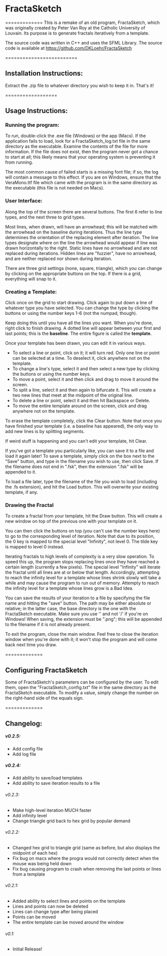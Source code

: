 # FractaSketch
=============
This is a remake of an old program, FractaSketch, which was originally created by Peter Van Roy at the Catholic University of Louvain. Its purpose is to generate fractals iteratively from a template.

The source code was written in C++ and uses the SFML Library. The source code is available at https://github.com/DKLoehr/FractaSketch

=========================
## Installation Instructions:
Extract the .zip file to whatever directory you wish to keep it in. That's it!

==================
## Usage Instructions:

### Running the program:
To run, double-click the .exe file (Windows) or the app (Macs).
If the application fails to load, look for a FractaSketch_log.txt file in the same directory as the executable. Examine the contents of the file for more information. If the file does not exist, then the program never got a chance to start at all; this likely means that your operating system is preventing it from running.

The most common cause of failed starts is a missing font file; if so, the log will contain a message to this effect. If you are on Windows, ensure that the VeraMono.ttf file which came with the program is in the same directory as the executable (this file is not needed on Macs).

### User Interface:
Along the top of the screen there are several buttons. The first 6 refer to line types, and the next three to grid types.

Most lines, when drawn, will have an arrowhead; this will be matched with the arrowhead on the baseline during iterations. Thus the line type determines the orientation of the replacing element after iteration. The line types designate where on the line the arrowhead would appear if line was drawn horizontally to the right. Static lines have no arrowhead and are not replaced during iterations. Hidden lines are "fuzzier", have no arrowhead, and are neither replaced nor shown during iteration.

There are three grid settings (none, square, triangle), which you can change by clicking on the appropriate buttons on the top. If there is a grid, everything will snap to it.

### Creating a Template:
Click once on the grid to start drawing. Click again to put down a line of whatever type you have selected. You can change the type by clicking the buttons or using the number keys 1-6 (not the numpad, though).

Keep doing this until you have all the lines you want. When you're done, right click to finish drawing. A dotted line will appear between your first and last points; this is the __baseline__. The entire figure is called the __template__.

Once your template has been drawn, you can edit it in various ways. 
* To select a line or point, click on it; it will turn red. Only one line or point can be selected at a time. To deselect it, click anywhere not on the template.
* To change a line's type, select it and then select a new type by clicking the buttons or using the number keys.
* To move a point, select it and then click and drag to move it around the screen.
* To split a line, select it and then again to bifurcate it. This will create a two new lines that meet at the midpoint of the original line.
* To delete a line or point, select it and then hit Backspace or Delete.
* To move the entire template around on the screen, click and drag anywhere not on the template.

To erase the template completely, click the Clear button. Note that once you have finished your template (i.e. a baseline has appeared), the only way to add new lines is by splitting segments.

If weird stuff is happening and you can't edit your template, hit Clear.

If you've got a template you particularly like, you can save it to a file and load it again later! To save a template, simply click on the box next to the "Save" button, and type in the filename you wish to use, then click Save. If the filename does not end in ".fsk", then the extension ".fsk" will be appended to it. 

To load a file later, type the filename of the file you wish to load (including the .fs extension), and hit the Load button. This will overwrite your existing template, if any.

### Drawing the Fractal
To create a fractal from your template, hit the Draw button. This will create a new window on top of the previous one with your template on it. 

You can then click the buttons on top (you can't use the number keys here) to go to the corresponding level of iteration. Note that due to its position, the 0 key is mapped to the special level "Infinity", not level 0. The tilde key is mapped to level 0 instead.

Iterating fractals to high levels of complexity is a very slow operation. To speed this up, the program stops replacing lines once they have reached a certain length (currently a few pixels). The special level "Infinity" will iterate the fractal until all lines are at or below that length. Accordingly, attempting to reach the infinity level for a template whose lines shrink slowly will take a while and may cause the program to run out of memory. Attempty to reach the infinity level for a template whose lines grow is a Bad Idea.

You can save the results of your iteration to a file by specifying the file name and hitting the "save" button. The path may be either absolute or relative; in the latter case, the base directory is the one with the FractaSketch executable. Make sure you use '\' and not '/' if you're on Windows! When saving, the extension must be ".png"; this will be appended to the filename if it is not already present.

To exit the program, close the main window. Feel free to close the iteration window when you're done with it; it won't stop the program and will come back next time you draw.

=============
## Configuring FractaSketch

Some of FractaSketch's parameters can be configured by the user. To edit them, open the "FractaSketch_config.txt" file in the same directory as the FractaSketch executable. To modify a value, simply change the number on the right-hand side of the equals sign.

=============
## Changelog:

##### v0.2.5:
* Add config file
* Add log file

##### v0.2.4:
* Add ability to save/load templates
* Add ability to save iteration results to a file

###### v0.2.3:
* Make high-level iteration MUCH faster
* Add infinity level
* Change triangle grid back to hex grid by popular demand

###### v0.2.2:
* Changed hex grid to triangle grid (same as before, but also displays the midpoint of each hex)
* Fix bug on macs where the progra would not correctly detect when the mouse was being held down
* Fix bug causing program to crash when removing the last points or lines from a template

###### v0.2.1:
* Added ability to select lines and points on the template
* Lines and points can now be deleted
* Lines can change type after being placed
* Points can be moved
* The entire template can be moved around the window

###### v0.1:
* Initial Release!